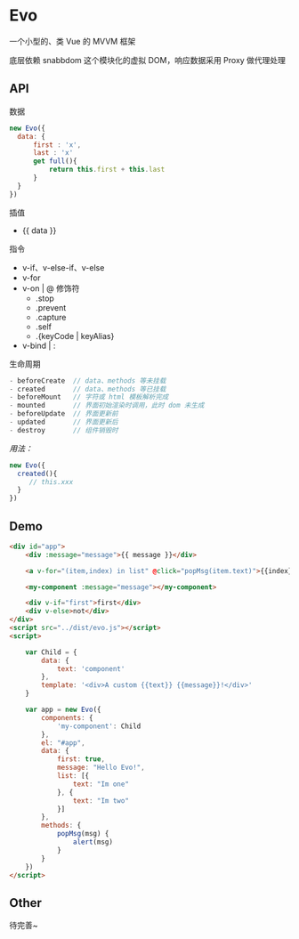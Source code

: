 # Evo

一个小型的、类 Vue 的 MVVM 框架

底层依赖 snabbdom 这个模块化的虚拟 DOM，响应数据采用 Proxy 做代理处理

## API

数据

```js
new Evo({
  data: {
      first : 'x',
      last : 'x'
      get full(){
          return this.first + this.last
      }
  }
})
```

插值

- {{ data }}

指令

- v-if、v-else-if、v-else
- v-for
- v-on | @
    修饰符
    - .stop
    - .prevent 
    - .capture 
    - .self 
    - .{keyCode | keyAlias} 
- v-bind | :

生命周期

```js
- beforeCreate  // data、methods 等未挂载
- created       // data、methods 等已挂载
- beforeMount   // 字符或 html 模板解析完成
- mounted       // 界面初始渲染时调用，此时 dom 未生成
- beforeUpdate  // 界面更新前
- updated       // 界面更新后
- destroy       // 组件销毁时
```
*用法：*
```js
new Evo({
  created(){
     // this.xxx
  }
})
```

## Demo

```html
<div id="app">
    <div :message="message">{{ message }}</div>

    <a v-for="(item,index) in list" @click="popMsg(item.text)">{{index}}、{{item.text}}</a>

    <my-component :message="message"></my-component>

    <div v-if="first">first</div>
    <div v-else>not</div>
</div>
<script src="../dist/evo.js"></script>
<script>

    var Child = {
        data: {
            text: 'component'
        },
        template: '<div>A custom {{text}} {{message}}!</div>'
    }

    var app = new Evo({
        components: {
            'my-component': Child
        },
        el: "#app",
        data: {
            first: true,
            message: "Hello Evo!",
            list: [{
                text: "Im one"
            }, {
                text: "Im two"
            }]
        },
        methods: {
            popMsg(msg) {
                alert(msg)
            }
        }
    })
</script>
```

## Other

待完善~
